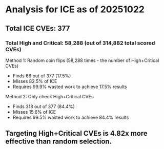 # Analysis for ICE as of 20251022

## Total ICE CVEs: 377
### Total High and Critical: 58,288 (out of 314,882 total scored CVEs)

Method 1: Random coin flips (58,288 times - the number of High+Critical CVEs)
  - Finds 66 out of 377 (17.5%)
  - Misses 82.5% of ICE
  - Requires 99.9% wasted work to achieve 17.5% results

Method 2: Only check High+Critical CVEs
  - Finds 318 out of 377 (84.4%)
  - Misses 15.6% of ICE
  - Requires 99.5% wasted work to achieve 84.4% results

## Targeting High+Critical CVEs is 4.82x more effective than random selection.
